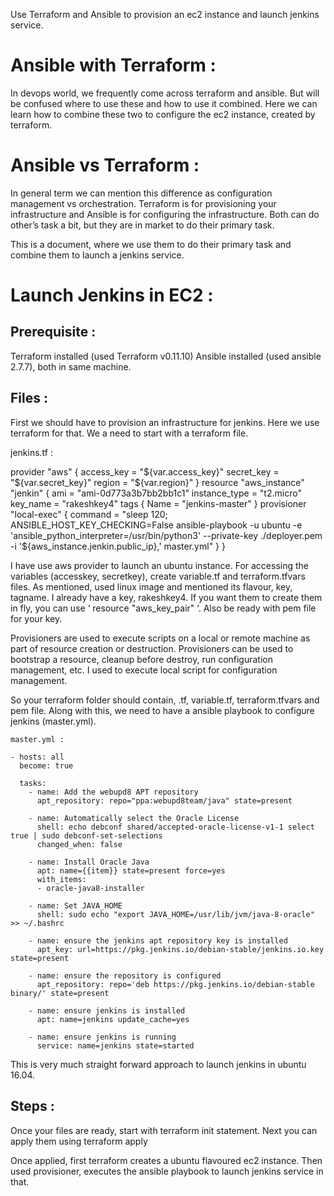 
Use Terraform and Ansible to provision an ec2 instance and launch jenkins service.

# Ansible with Terraform :

In devops world, we frequently come across terraform and ansible. But will be confused where to use these and how to use it combined. Here we can learn how to combine these two to configure the ec2 instance, created by terraform. 

# Ansible vs Terraform :

In general term we can mention this difference as configuration management vs orchestration. Terraform is for provisioning your infrastructure and Ansible is for configuring the infrastructure. Both can do other’s task a bit, but they are in market to do their primary task.

This is a document, where we use them to do their primary task and combine them to launch a jenkins service.

# Launch Jenkins in EC2 :

## Prerequisite :

Terraform installed (used Terraform v0.11.10)
Ansible installed (used ansible 2.7.7), both in same machine.

## Files :

First we should have to provision an infrastructure for jenkins. Here we use terraform for that. We a need to start with a terraform file.

jenkins.tf :

provider "aws" {
  access_key = "${var.access_key}"
  secret_key = "${var.secret_key}"
  region = "${var.region}"
}
resource "aws_instance" "jenkin" {
  ami           = "ami-0d773a3b7bb2bb1c1"
  instance_type = "t2.micro"
  key_name = "rakeshkey4"
  tags {
    Name = "jenkins-master"
  }
  provisioner "local-exec" {
    command = "sleep 120; ANSIBLE_HOST_KEY_CHECKING=False ansible-playbook -u ubuntu -e 'ansible_python_interpreter=/usr/bin/python3' --private-key ./deployer.pem -i '${aws_instance.jenkin.public_ip},' master.yml"
  }
}


I have use aws provider to launch an ubuntu instance. For accessing the variables (accesskey, secretkey), create variable.tf and terraform.tfvars files. As mentioned, used linux image and mentioned its flavour, key, tagname. I already have a key, rakeshkey4. If you want them to create them in fly, you can use  ‘ resource "aws_key_pair" ‘. Also be ready with pem file for your key.

Provisioners are used to execute scripts on a local or remote machine as part of resource creation or destruction. Provisioners can be used to bootstrap a resource, cleanup before destroy, run configuration management, etc. I used to execute local script for configuration management.

So your terraform folder should contain, <somename>.tf, variable.tf, terraform.tfvars and pem file. Along with this, we need to have a ansible playbook to configure jenkins (master.yml).
```
master.yml :

- hosts: all
  become: true

  tasks:
    - name: Add the webupd8 APT repository
      apt_repository: repo="ppa:webupd8team/java" state=present

    - name: Automatically select the Oracle License
      shell: echo debconf shared/accepted-oracle-license-v1-1 select true | sudo debconf-set-selections
      changed_when: false

    - name: Install Oracle Java
      apt: name={{item}} state=present force=yes
      with_items:
      - oracle-java8-installer

    - name: Set JAVA_HOME
      shell: sudo echo "export JAVA_HOME=/usr/lib/jvm/java-8-oracle" >> ~/.bashrc

    - name: ensure the jenkins apt repository key is installed
      apt_key: url=https://pkg.jenkins.io/debian-stable/jenkins.io.key state=present

    - name: ensure the repository is configured
      apt_repository: repo='deb https://pkg.jenkins.io/debian-stable binary/' state=present

    - name: ensure jenkins is installed
      apt: name=jenkins update_cache=yes

    - name: ensure jenkins is running
      service: name=jenkins state=started
```
This is very much straight forward approach to launch jenkins in ubuntu 16.04. 

## Steps :

Once your files are ready, start with terraform init statement. 
Next you can apply them using terraform apply

Once applied, first terraform creates a ubuntu flavoured ec2 instance. Then used provisioner, executes the ansible playbook to launch jenkins service in that.
